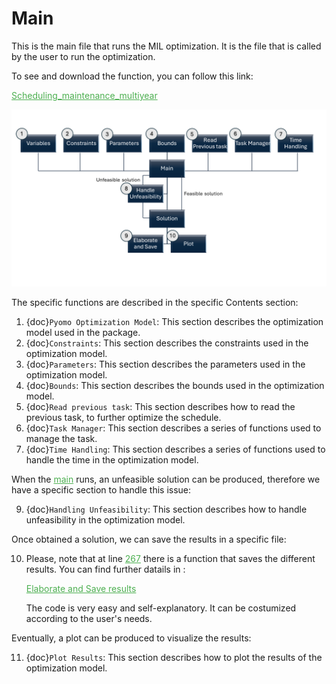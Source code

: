 # Main

This is the main file that runs the MIL optimization.
It is the file that is called by the user to run the optimization. 

<p>To see and download the function, you can follow this link:</p>
<p><a href="https://github.com/fsartore/Schedule_MIL_optimization_pyomo/blob/main/Scheduling_maintenance_multiyear.py" target="_blank" style="color: #4CAF50;">Scheduling_maintenance_multiyear</a></p>

![Optimization Process](../../Code_scheme.png)

The specific functions are described in the specific Contents section: 

1. {doc}`Pyomo Optimization Model`: This section describes the optimization model used in the package.
2. {doc}`Constraints`: This section describes the constraints used in the optimization model.
3. {doc}`Parameters`: This section describes the parameters used in the optimization model.
4. {doc}`Bounds`: This section describes the bounds used in the optimization model.
5. {doc}`Read previous task`: This section describes how to read the previous task, to further optimize the schedule.
6. {doc}`Task Manager`: This section describes a series of functions used to manage the task.
7. {doc}`Time Handling`: This section describes a series of functions used to handle the time in the optimization model.

When the <a href="https://github.com/fsartore/Schedule_MIL_optimization_pyomo/blob/main/Scheduling_maintenance_multiyear.py" target="_blank" style="color: #4CAF50;">main</a> runs, an unfeasible solution can be produced, therefore we have a specific section to handle this issue:

9. {doc}`Handling Unfeasibility`: This section describes how to handle unfeasibility in the optimization model.

Once obtained a solution, we can save the results in a specific file: 

10. Please, note that at line  <a href="https://github.com/fsartore/Schedule_MIL_optimization_pyomo/blob/main/Scheduling_maintenance_multiyear.pyL167" target="_blank" style="color: #4CAF50;">267</a>
there is a function that saves the different results. You can find further datails in :<p><a href="https://github.com/fsartore/Schedule_MIL_optimization_pyomo/blob/main/elaborate_and_save_data.py" target="_blank" style="color: #4CAF50;">Elaborate and Save results</a></p>The code is very easy and self-explanatory. It can be costumized according to the user's needs. 

Eventually, a plot can be produced to visualize the results:

11. {doc}`Plot Results`: This section describes how to plot the results of the optimization model.






